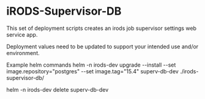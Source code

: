 <!--
BSD 3-Clause All rights reserved.

SPDX-License-Identifier: BSD 3-Clause
-->

# iRODS-Supervisor-DB
This set of deployment scripts creates an irods job supervisor settings web service app.

Deployment values need to be updated to support your intended use and/or environment.

Example helm commands
helm -n irods-dev upgrade --install --set image.repository="postgres" --set image.tag="15.4" superv-db-dev ./irods-supervisor-db/

helm -n irods-dev delete superv-db-dev
